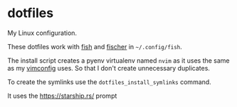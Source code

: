 # dotfiles

My Linux configuration.

These dotfiles work with [fish](https://fishshell.com/) and
[fischer](https://github.com/jorgebucaran/fisher) in `~/.config/fish`.

The install script creates a pyenv virtualenv named `nvim` as it uses the same
as my [vimconfig](https://github.com/Nachtalb/vimconfig) uses. So that I don't
create unnecessary duplicates.

To create the symlinks use the `dotfiles_install_symlinks` command.

It uses the https://starship.rs/ prompt
